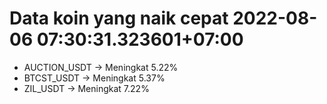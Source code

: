 # Data koin yang naik cepat 2022-08-06 07:30:31.323601+07:00

* AUCTION_USDT -> Meningkat 5.22%
* BTCST_USDT -> Meningkat 5.37%
* ZIL_USDT -> Meningkat 7.22%
